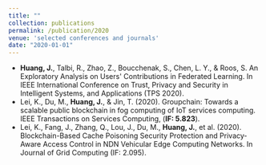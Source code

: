 ```yaml
---
title: ""
collection: publications
permalink: /publication/2020
venue: 'selected conferences and journals'
date: "2020-01-01"
---
```


- **Huang, J.**, Talbi, R., Zhao, Z., Boucchenak, S., Chen, L. Y., & Roos, S. An Exploratory Analysis on Users' Contributions in Federated Learning. In IEEE International Conference on Trust, Privacy and Security in Intelligent Systems, and Applications (TPS 2020).
- Lei, K., Du, M., **Huang, J.**, & Jin, T. (2020). Groupchain: Towards a scalable public blockchain in fog computing of IoT services computing. IEEE Transactions on Services Computing, (**IF: 5.823**).
- Lei, K., Fang, J., Zhang, Q., Lou, J., Du, M., **Huang, J.**, et al. (2020). Blockchain-Based Cache Poisoning Security Protection and Privacy-Aware Access Control in NDN Vehicular Edge Computing Networks. In Journal of Grid Computing (IF: 2.095).
